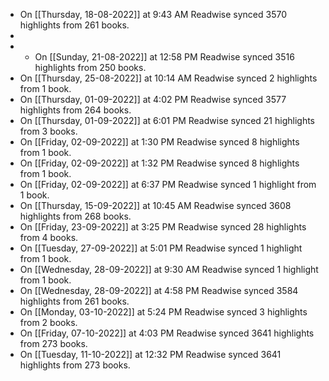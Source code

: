 - On [[Thursday, 18-08-2022]] at 9:43 AM Readwise synced 3570 highlights from 261 books.
-
- * On [[Sunday, 21-08-2022]] at 12:58 PM Readwise synced 3516 highlights from 250 books.
- On [[Thursday, 25-08-2022]] at 10:14 AM Readwise synced 2 highlights from 1 book.
- On [[Thursday, 01-09-2022]] at 4:02 PM Readwise synced 3577 highlights from 264 books.
- On [[Thursday, 01-09-2022]] at 6:01 PM Readwise synced 21 highlights from 3 books.
- On [[Friday, 02-09-2022]] at 1:30 PM Readwise synced 8 highlights from 1 book.
- On [[Friday, 02-09-2022]] at 1:32 PM Readwise synced 8 highlights from 1 book.
- On [[Friday, 02-09-2022]] at 6:37 PM Readwise synced 1 highlight from 1 book.
- On [[Thursday, 15-09-2022]] at 10:45 AM Readwise synced 3608 highlights from 268 books.
- On [[Friday, 23-09-2022]] at 3:25 PM Readwise synced 28 highlights from 4 books.
- On [[Tuesday, 27-09-2022]] at 5:01 PM Readwise synced 1 highlight from 1 book.
- On [[Wednesday, 28-09-2022]] at 9:30 AM Readwise synced 1 highlight from 1 book.
- On [[Wednesday, 28-09-2022]] at 4:58 PM Readwise synced 3584 highlights from 261 books.
- On [[Monday, 03-10-2022]] at 5:24 PM Readwise synced 3 highlights from 2 books.
- On [[Friday, 07-10-2022]] at 4:03 PM Readwise synced 3641 highlights from 273 books.
- On [[Tuesday, 11-10-2022]] at 12:32 PM Readwise synced 3641 highlights from 273 books.